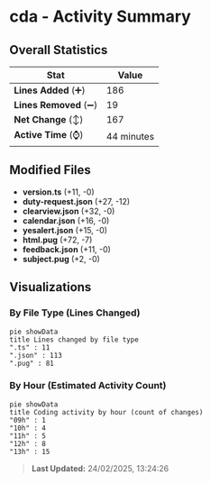 # cda - Activity Summary 

## Overall Statistics

| Stat                   | Value                                                             |
| ---------------------- | ----------------------------------------------------------------- |
| **Lines Added** (➕)   | 186                                          |
| **Lines Removed** (➖) | 19                                        |
| **Net Change** (↕)    | 167                |
| **Active Time** (⌚)   | 44 minutes |


## Modified Files
- **version.ts** (+11, -0)
- **duty-request.json** (+27, -12)
- **clearview.json** (+32, -0)
- **calendar.json** (+16, -0)
- **yesalert.json** (+15, -0)
- **html.pug** (+72, -7)
- **feedback.json** (+11, -0)
- **subject.pug** (+2, -0)

## Visualizations

### By File Type (Lines Changed)

```mermaid
pie showData
title Lines changed by file type
".ts" : 11
".json" : 113
".pug" : 81
```

### By Hour (Estimated Activity Count)

```mermaid
pie showData
title Coding activity by hour (count of changes)
"09h" : 1
"10h" : 4
"11h" : 5
"12h" : 8
"13h" : 15
```


> **Last Updated:** 24/02/2025, 13:24:26